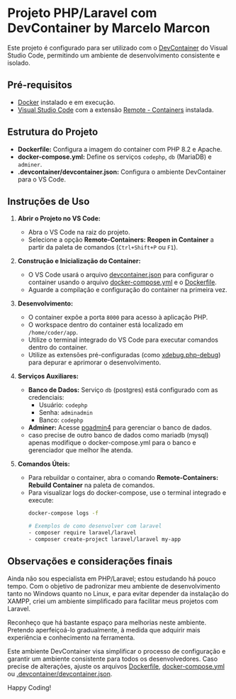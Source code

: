 # Projeto PHP/Laravel com DevContainer by Marcelo Marcon

Este projeto é configurado para ser utilizado com o [DevContainer](https://code.visualstudio.com/docs/remote/containers) do Visual Studio Code, permitindo um ambiente de desenvolvimento consistente e isolado.

## Pré-requisitos

- [Docker](https://www.docker.com/get-started) instalado e em execução.
- [Visual Studio Code](https://code.visualstudio.com/) com a extensão [Remote - Containers](https://marketplace.visualstudio.com/items?itemName=ms-vscode-remote.remote-containers) instalada.

## Estrutura do Projeto

- **Dockerfile:** Configura a imagem do container com PHP 8.2 e Apache.
- **docker-compose.yml:** Define os serviços `codephp`, `db` (MariaDB) e `adminer`.
- **.devcontainer/devcontainer.json:** Configura o ambiente DevContainer para o VS Code.

## Instruções de Uso

1. **Abrir o Projeto no VS Code:**

   - Abra o VS Code na raiz do projeto.
   - Selecione a opção **Remote-Containers: Reopen in Container** a partir da paleta de comandos (`Ctrl+Shift+P` ou `F1`).

2. **Construção e Inicialização do Container:**

   - O VS Code usará o arquivo [devcontainer.json](.devcontainer/devcontainer.json) para configurar o container usando o arquivo [docker-compose.yml](docker-compose.yml) e o [Dockerfile](Dockerfile).
   - Aguarde a compilação e configuração do container na primeira vez.

3. **Desenvolvimento:**

   - O container expõe a porta `8000` para acesso à aplicação PHP.
   - O workspace dentro do container está localizado em `/home/coder/app`.
   - Utilize o terminal integrado do VS Code para executar comandos dentro do container.
   - Utilize as extensões pré-configuradas (como [xdebug.php-debug](https://marketplace.visualstudio.com/items?itemName=xdebug.php-debug)) para depurar e aprimorar o desenvolvimento.

4. **Serviços Auxiliares:**

   - **Banco de Dados:** Serviço `db` (postgres) está configurado com as credenciais:
     - Usuário: `codephp`
     - Senha: `adminadmin`
     - Banco: `codephp`
   - **Adminer:** Acesse [pgadmin4](http://localhost:8080) para gerenciar o banco de dados.
   - caso precise de outro banco de dados como mariadb (mysql) apenas modifique o docker-compose.yml para o banco e gerenciador que melhor lhe atenda.

5. **Comandos Úteis:**

   - Para rebuildar o container, abra o comando **Remote-Containers: Rebuild Container** na paleta de comandos.
   - Para visualizar logs do docker-compose, use o terminal integrado e execute:
     ```sh
     docker-compose logs -f

     # Exemplos de como desenvolver com laravel
     - composer require laravel/laravel
     - composer create-project laravel/laravel my-app
     ```

## Observações e considerações finais
Ainda não sou especialista em PHP/Laravel; estou estudando há pouco tempo. Com o objetivo de padronizar meu ambiente de desenvolvimento tanto no Windows quanto no Linux, e para evitar depender da instalação do XAMPP, criei um ambiente simplificado para facilitar meus projetos com Laravel.

Reconheço que há bastante espaço para melhorias neste ambiente. Pretendo aperfeiçoá-lo gradualmente, à medida que adquirir mais experiência e conhecimento na ferramenta.

Este ambiente DevContainer visa simplificar o processo de configuração e garantir um ambiente consistente para todos os desenvolvedores. Caso precise de alterações, ajuste os arquivos [Dockerfile](Dockerfile), [docker-compose.yml](docker-compose.yml) ou [.devcontainer/devcontainer.json](.devcontainer/devcontainer.json).

Happy Coding!